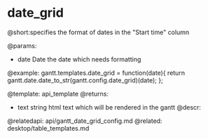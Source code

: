 date_grid
=============
@short:specifies the format of dates in the "Start time" column 
	

@params:
- date	Date	the date which needs formatting

@example:
gantt.templates.date_grid = function(date){
    return gantt.date.date_to_str(gantt.config.date_grid)(date);
};

@template:	api_template
@returns:
- text		string		html text which will be rendered in the gantt
@descr:

@relatedapi:
	api/gantt_date_grid_config.md
@related:
	desktop/table_templates.md